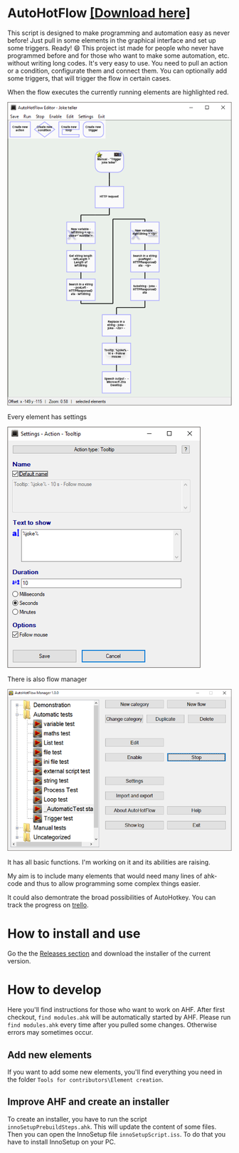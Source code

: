 # AutoHotFlow [[Download here]](https://github.com/bichlepa/AutoHotFlow/releases)
This script is designed to make programming and automation easy as never before! Just pull in some elements in the graphical interface and set up some triggers. Ready! :smile:
This project ist made for people who never have programmed before and for those who want to make some automation, etc. without writing long codes.
It's very easy to use. You need to pull an action or a condition, configurate them and connect them.
You can optionally add some triggers, that will trigger the flow in certain cases.

When the flow executes the currently running elements are highlighted red.

![Element Tooltip](/Documentation/screenshots/Flow%20Editor.png)

Every element has settings

![Element Tooltip](/Documentation/screenshots/Element%20Tooltip.png)

There is also flow manager

![Element Tooltip](/Documentation/screenshots/Manager.png?dl=1)

It has all basic functions. I'm working on it and its abilities are raising.

My aim is to include many elements that would need many lines of ahk-code and thus to allow programming some complex things easier.

It could also demontrate the broad possibilities of AutoHotkey.
You can track the progress on [trello](https://trello.com/b/Ca91IaeG/autohotflow). 

# How to install and use
Go the the [Releases section](https://github.com/bichlepa/AutoHotFlow/releases) and download the installer of the current version.
# How to develop
Here you'll find instructions for those who want to work on AHF.
After first checkout, `find modules.ahk` will be automatically started by AHF. Please run `find modules.ahk` every time after you pulled some changes. Otherwise errors may sometimes occur.
## Add new elements
If you want to add some new elements, you'll find everything you need in the folder `Tools for contributors\Element creation`.
## Improve AHF and create an installer
To create an installer, you have to run the script `innoSetupPrebuildSteps.ahk`. This will update the content of some files.
Then you can open the InnoSetup file `innoSetupScript.iss`.  To do that you have to install InnoSetup on your PC.

